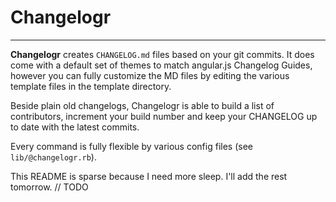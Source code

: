# Changelogr
------------

**Changelogr** creates `CHANGELOG.md` files based on your git commits. 
It does come with a default set of themes to match angular.js Changelog Guides, however you can fully customize the MD files by editing the various template files in the template directory.

Beside plain old changelogs, Changelogr is able to build a list of contributors, increment your build number and keep your CHANGELOG up to date with the latest commits. 

Every command is fully flexible by various config files (see `lib/@changelogr.rb`).


This README is sparse because I need more sleep. I'll add the rest tomorrow.
// TODO